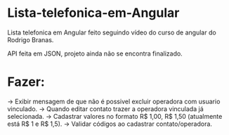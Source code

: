 # Lista-telefonica-em-Angular

Lista telefonica em Angular feito seguindo vídeo do curso de angular do Rodrigo Branas.

API feita em JSON, projeto ainda não se encontra finalizado.


# Fazer:
-> Exibir mensagem de que não é possivel excluir operadora com usuario vinculado.
-> Quando editar contato trazer a operadora vinculada já selecionada.
-> Cadastrar valores no formato R$ 1,00, R$ 1,50 (atualmente está R$ 1 e R$ 1,5).
-> Validar códigos ao cadastrar contato/operadora.
